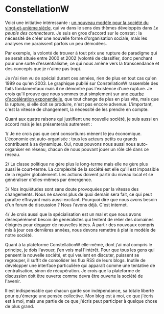 # ConstellationW

Voici une initiative intéressante : [un nouveau modèle pour la société du vingt-et-unième siècle](http://www.constellationw.com/fr/qui/pourquoi.asp), qui va dans le sens des thèmes développés dans *Le peuple des connecteurs*. Je suis en gros d'accord sur le constat : la nécessité de créer une nouvelle forme d'organisation sociale, mais les analyses me paraissent parfois un peu démodées.

Par exemple, la volonté de trouver à tout prix une rupture de paradigme qui se serait située entre 2000 et 2002 (volonté de classifier, donc penchant pour une sorte d'essentialisme, ce qui nous amène vers la transcendance et des concepts que je n'aime pas trop).

Je n'ai rien vu de spécial durant ces années, rien de plus en tout cas qu'en 1999 ou qu'en 2003. Le graphique publié sur ConstellationW rassemble des faits fondamentaux mais il ne démontre pas l'existence d'une rupture. Je crois qu'il prouve que nous sommes tout simplement sur une [courbe d'accélération exponentielle](http://www.kurzweilai.net/), que tout change de plus en plus vite, mais que la rupture, si elle doit se produire, n'est pas encore advenue. L'important, c'est la vitesse de changement, la nécessité de les prendre en compte.

Quant aux quatre raisons qui justifient une nouvelle société, je suis aussi en accord mais je les présenterais autrement :

1/ Je ne crois pas que cent consortiums mènent le jeu économique. L'économie est auto-organisée : tous les acteurs petits ou grands contribuent à sa dynamique. Oui, nous pouvons nous aussi nous auto-organiser en réseau, chacun de nous pouvant jouer un rôle clé dans ce réseau.

2/ La classe politique ne gère plus le long-terme mais elle ne gère plus aussi le court-terme. La complexité de la société est elle qu'il est impossible de la réguler globalement. Les actions doivent partir du niveau local et se généraliser d'elles-mêmes par émergence.

3/ Nos inquiétudes sont sans doute provoquées par la vitesse des changements. Nous ne savons plus de quoi demain sera fait, ce qui peut paraître effrayant mais aussi excitant. Pourquoi dire que nous avons besoin d'un forum de discussion ? Nous l'avons déjà. C'est internet.

4/ Je crois aussi que la spécialisation est un mal et que nous avons désespérément besoin de généralistes qui tentent de relier des domaines éloignés pour dégager de nouvelles idées. À partir des nouveaux compris mis à jour ces dernières années, nous devons remettre à plat le modèle de notre société.

Quant à la plateforme ConstellationW elle-même, dont j'ai mal compris le principe, je dois l'avouer, j'en vois mal l'intérêt. Pour que tous les gens qui pensent la nouvelle société, et qui veulent en discuter, puissent se regrouper, il suffit de consolider les flux RSS de leurs blogs. Inutile de développer une interface particulière qui apparaît comme une tentative de centralisation, sinon de récupération. Je crois que la plateforme de discussion doit être ouverte comme devra être ouverte la société de l'avenir.

Il est indispensable que chacun garde son indépendance, sa totale liberté pour qu'émerge une pensée collective. Mon blog est à moi, ce que j'écris est à moi, mais une partie de ce que j'écris peut participer à quelque chose de plus grand.